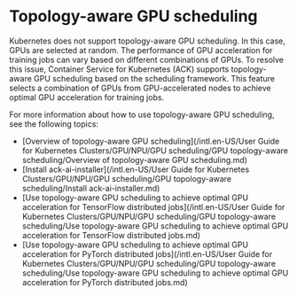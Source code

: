 # Topology-aware GPU scheduling

Kubernetes does not support topology-aware GPU scheduling. In this case, GPUs are selected at random. The performance of GPU acceleration for training jobs can vary based on different combinations of GPUs. To resolve this issue, Container Service for Kubernetes \(ACK\) supports topology-aware GPU scheduling based on the scheduling framework. This feature selects a combination of GPUs from GPU-accelerated nodes to achieve optimal GPU acceleration for training jobs.

For more information about how to use topology-aware GPU scheduling, see the following topics:

-   [Overview of topology-aware GPU scheduling](/intl.en-US/User Guide for Kubernetes Clusters/GPU/NPU/GPU scheduling/GPU topology-aware scheduling/Overview of topology-aware GPU scheduling.md)
-   [Install ack-ai-installer](/intl.en-US/User Guide for Kubernetes Clusters/GPU/NPU/GPU scheduling/GPU topology-aware scheduling/Install ack-ai-installer.md)
-   [Use topology-aware GPU scheduling to achieve optimal GPU acceleration for TensorFlow distributed jobs](/intl.en-US/User Guide for Kubernetes Clusters/GPU/NPU/GPU scheduling/GPU topology-aware scheduling/Use topology-aware GPU scheduling to achieve optimal GPU acceleration for TensorFlow distributed jobs.md)
-   [Use topology-aware GPU scheduling to achieve optimal GPU acceleration for PyTorch distributed jobs](/intl.en-US/User Guide for Kubernetes Clusters/GPU/NPU/GPU scheduling/GPU topology-aware scheduling/Use topology-aware GPU scheduling to achieve optimal GPU acceleration for PyTorch distributed jobs.md)

